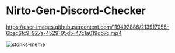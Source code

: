 # Nirto-Gen-Discord-Checker

https://user-images.githubusercontent.com/119492886/213917055-6bec6fc9-927a-4529-95d5-47c1a019db7c.mp4


![stonks-meme](https://user-images.githubusercontent.com/119492886/222821557-b0f0c29b-0fbf-4201-9976-6af54042c353.jpg)
